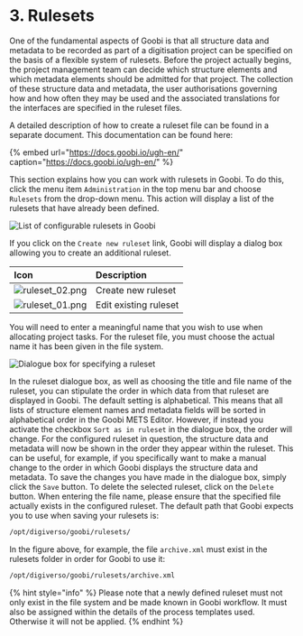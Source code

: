 # 3. Rulesets

One of the fundamental aspects of Goobi is that all structure data and metadata to be recorded as part of a digitisation project can be specified on the basis of a flexible system of rulesets. Before the project actually begins, the project management team can decide which structure elements and which metadata elements should be admitted for that project. The collection of these structure data and metadata, the user authorisations governing how and how often they may be used and the associated translations for the interfaces are specified in the ruleset files.

A detailed description of how to create a ruleset file can be found in a separate document. This documentation can be found here:

{% embed url="https://docs.goobi.io/ugh-en/" caption="https://docs.goobi.io/ugh-en/" %}

This section explains how you can work with rulesets in Goobi. To do this, click the menu item `Administration` in the top menu bar and choose `Rulesets` from the drop-down menu. This action will display a list of the rulesets that have already been defined.

![List of configurable rulesets in Goobi](../.gitbook/assets/30-56e.png)

If you click on the `Create new ruleset` link, Goobi will display a dialog box allowing you to create an additional ruleset.

| Icon | Description |
| :--- | :--- |
| ![ruleset\_02.png](../.gitbook/assets/ruleset_02.png) | Create new ruleset |
| ![ruleset\_01.png](../.gitbook/assets/ruleset_01.png) | Edit existing ruleset |

You will need to enter a meaningful name that you wish to use when allocating project tasks. For the ruleset file, you must choose the actual name it has been given in the file system.

![Dialogue box for specifying a ruleset](../.gitbook/assets/30-57e.png)

In the ruleset dialogue box, as well as choosing the title and file name of the ruleset, you can stipulate the order in which data from that ruleset are displayed in Goobi. The default setting is alphabetical. This means that all lists of structure element names and metadata fields will be sorted in alphabetical order in the Goobi METS Editor. However, if instead you activate the checkbox `Sort as in ruleset` in the dialogue box, the order will change. For the configured ruleset in question, the structure data and metadata will now be shown in the order they appear within the ruleset. This can be useful, for example, if you specifically want to make a manual change to the order in which Goobi displays the structure data and metadata. To save the changes you have made in the dialogue box, simply click the `Save` button. To delete the selected ruleset, click on the `Delete` button. When entering the file name, please ensure that the specified file actually exists in the configured ruleset. The default path that Goobi expects you to use when saving your rulesets is:

```bash
/opt/digiverso/goobi/rulesets/
```

In the figure above, for example, the file `archive.xml` must exist in the rulesets folder in order for Goobi to use it:

```bash
/opt/digiverso/goobi/rulesets/archive.xml
```
{% hint style="info" %}
Please note that a newly defined ruleset must not only exist in the file system and be made known in Goobi workflow. It must also be assigned within the details of the process templates used. Otherwise it will not be applied.
{% endhint %}
